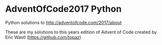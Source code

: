 # AdventOfCode2017 Python
Python solutions to http://adventofcode.com/2017/about

These are my solutions to this years edition of Advent of Code created by Eric Wastl (https://github.com/topaz)
